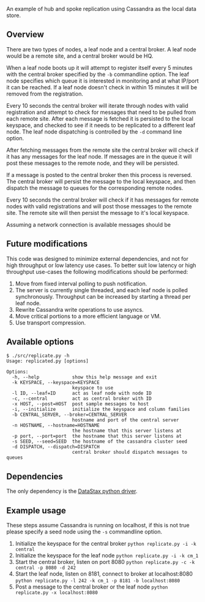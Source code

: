 An example of hub and spoke replication using Cassandra as the local data store.

## Overview

There are two types of nodes, a leaf node and a central broker. A leaf node would be a remote site, and a central broker would be HQ.

When a leaf node boots up it will attempt to register itself every 5 minutes with the central broker specified by the ```-b``` commandline option. The leaf node specifies which queue it is interested in monitoring and at what IP/port it can be reached. If a leaf node doesn't check in within 15 minutes it will be removed from the registration.

Every 10 seconds the central broker will iterate through nodes with valid registration and attempt to check for messages that need to be pulled from each remote site. After each message is fetched it is persisted to the local keyspace, and checked to see if it needs to be replicated to a different leaf node. The leaf node dispatching is controlled by the ```-d``` command line option.

After fetching messages from the remote site the central broker will check if it has any messages for the leaf node. If messages are in the queue it will post these messages to the remote node, and they will be persisted.

If a message is posted to the central broker then this process is reversed. The central broker will persist the message to the local keyspace, and then dispatch the message to queues for the corresponding remote nodes.

Every 10 seconds the central broker will check if it has messages for remote nodes with valid registrations and will post those messages to the remote site. The remote site will then persist the message to it's local keyspace.

Assuming a network connection is available messages should be

## Future modifications
This code was designed to minimize external dependencies, and not for high throughput or low latency use cases. To better suit low latency or high throughput use-cases the following modifications should be performed:

1. Move from fixed interval polling to push notification.
1. The server is currently single threaded, and each leaf node is polled synchronously. Throughput can be increased by starting a thread per leaf node.
1. Rewrite Cassandra write operations to use asyncs.
1. Move critical portions to a more efficient language or VM.
1. Use transport compression.

## Available options
```
$ ./src/replicate.py -h
Usage: replicated.py [options]

Options:
  -h, --help            show this help message and exit
  -k KEYSPACE, --keyspace=KEYSPACE
                        keyspace to use
  -l ID, --leaf=ID      act as leaf node with node ID
  -c, --central         act as central broker with ID
  -x HOST, --post=HOST  post sample messages to host
  -i, --initialize      initialize the keyspace and column families
  -b CENTRAL_SERVER, --broker=CENTRAL_SERVER
                        hostname and port of the central server
  -n HOSTNAME, --hostname=HOSTNAME
                        the hostname that this server listens at
  -p port, --port=port  the hostname that this server listens at
  -s SEED, --seed=SEED  the hostname of the cassandra cluster seed
  -d DISPATCH, --dispatch=DISPATCH
                        central broker should dispatch messages to queues
```

## Dependencies
The only dependency is the [DataStax python driver](https://github.com/datastax/python-driver).

## Example usage
These steps assume Cassandra is running on localhost, if this is not true please specify a seed node using the ```-s``` commandline option.

1. Initialize the keyspace for the central broker ```python replicate.py -i -k central```
1. Initialize the keyspace for the leaf node ```python replicate.py -i -k cm_1```
1. Start the central broker, listen on port 8080 ```python replicate.py -c -k central -p 8080 -d 242```
1. Start the leaf node, listen on 8181, connect to broker at localhost:8080 ```python replicate.py -l 242 -k cm_1 -p 8181 -b localhost:8080```
1. Post a message to the central broker or the leaf node ```python replicate.py -x localhost:8080```
